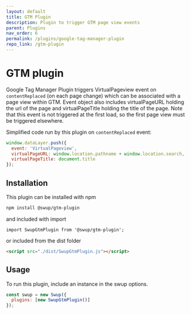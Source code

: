 ```yaml
---
layout: default
title: GTM Plugin
description: Plugin to trigger GTM page view events
parent: Plugins
nav_order: 6
permalink: /plugins/google-tag-manager-plugin
repo_link: /gtm-plugin
---
```


# GTM plugin
Google Tag Manager Plugin triggers VirtualPageview event on `contentReplaced` (on each page change) which can be associated with a page view within GTM.
Event object also includes virtualPageURL holding the url of the page and virtualPageTitle holding the title of the page.
Note that this event is not triggered at the first load, so the first page view must be triggered elsewhere.

Simplified code run by this plugin on `contentReplaced` event:

```javascript
window.dataLayer.push({
  event: 'VirtualPageview',
  virtualPageURL: window.location.pathname + window.location.search,
  virtualPageTitle: document.title
});
```

## Installation
This plugin can be installed with npm

```bash
npm install @swup/gtm-plugin
```

and included with import

```shell
import SwupGtmPlugin from '@swup/gtm-plugin';
```

or included from the dist folder

```html
<script src="./dist/SwupGtmPlugin.js"></script>
```

## Usage

To run this plugin, include an instance in the swup options.

```javascript
const swup = new Swup({
  plugins: [new SwupGtmPlugin()]
});
```

